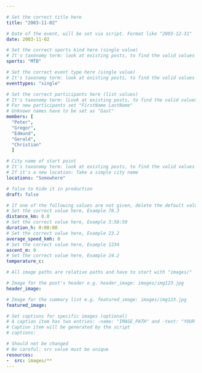 ```yaml
---

# Set the correct title here 
title: "2003-11-02"

# Date of the event, will be set via script. Format like "2003-12-31"
date: 2003-11-02

# Set the correct sports kind here (single value) 
# It's taxonomy term: look at existing posts, to find the valid values  
sports: "MTB"

# Set the correct event type here (single value)
# It's taxonomy term: look at existing posts, to find the valid values  
eventtypes: "single"

# Set the correct participants here (list values)
# It's taxonomy term: lLook at existing posts, to find the valid values.
# For new participants set "FirstName LastName"   
# Unknown names have to be set as "Gast"
members: [ 
  "Peter", 
  "Gregor",
  "Edmund",
  "Gerald",
  "Christian"
  ]

# City name of start point
# It's taxonomy term: look at existing posts, to find the valid values  
# If it's a new location: Take a simple city name
locations: "Somewhere"

# false to hide it in production
draft: false

# If one of the following values are not given, delete the default value  
# Set the correct value here, Example 78.3
distance_km: 0.0
# Set the correct value here, Example 3:58:59
duration_h: 0:00:00
# Set the correct value here, Example 23.2
average_speed_kmh: 0
# Set the correct value here, Example 1234
ascent_m: 0
# Set the correct value here, Example 24.2
temperature_c: 

# All image paths are relative paths and have to start with "images/" 

# Image for the post's header e.g. header_image: images/img123.jpg
header_image:

# Image for the summary list e.g. featured_image: images/img123.jpg
featured_image:

# Set captions for specific images (optional)
# A caption item has two entries: -name: "IMAGE_PATH" and -text: "YOUR DESCRIPTION"
# Caption item will be generated by the script
# captions: 

# Should not be changed
# Be careful: src value must be unique
resources:
-  src: images/**
---
```



<!--more-->
